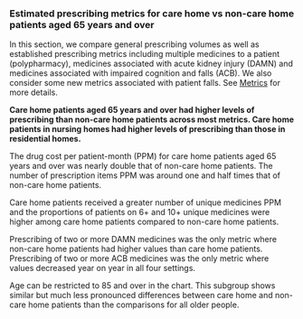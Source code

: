 ### Estimated prescribing metrics for care home vs non-care home patients aged 65 years and over

In this section, we compare general prescribing volumes as well as established prescribing metrics including multiple medicines to a patient (polypharmacy), medicines associated with acute kidney injury (DAMN) and medicines associated with impaired cognition and falls (ACB). We also consider some new metrics associated with patient falls. See [Metrics](http://127.0.0.1/Metrics#) for more details.

__Care home patients aged 65 years and over had higher levels of prescribing than non-care home patients across most metrics. Care home patients in nursing homes had higher levels of prescribing than those in residential homes.__

The drug cost per patient-month (PPM) for care home patients aged 65 years and over was nearly double that of non-care home patients. The number of prescription items PPM was around one and half times that of non-care home patients.

Care home patients received a greater number of unique medicines PPM and the proportions of patients on 6+ and 10+ unique medicines were higher among care home patients compared to non-care home patients.

Prescribing of two or more DAMN medicines was the only metric where non-care home patients had higher values than care home patients. Prescribing of two or more ACB medicines was the only metric where values decreased year on year in all four settings.

Age can be restricted to 85 and over in the chart. This subgroup shows similar but much less pronounced differences between care home and non-care home patients than the comparisons for all older people.
